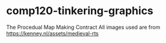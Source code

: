 # comp120-tinkering-graphics
The Procedual Map Making Contract
All images used are from https://kenney.nl/assets/medieval-rts
